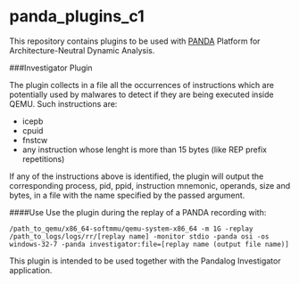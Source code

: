 # panda_plugins_c1

This repository contains plugins to be used with [PANDA](https://github.com/moyix/panda) Platform for Architecture-Neutral Dynamic Analysis.

###Investigator Plugin

The plugin collects in a file all the occurrences of instructions which are potentially used by malwares to detect if they are being executed inside QEMU.
Such instructions are:

* icepb 
* cpuid
* fnstcw
* any instruction whose lenght is more than 15 bytes (like REP prefix repetitions)

If any of the instructions above is identified, the plugin will output the corresponding process, pid, ppid, instruction mnemonic, operands, size and bytes, in a file with the name specified by the passed argument.

####Use
Use the plugin during the replay of a PANDA recording with:

    /path_to_qemu/x86_64-softmmu/qemu-system-x86_64 -m 1G -replay /path_to_logs/logs/rr/[replay name] -monitor stdio -panda osi -os windows-32-7 -panda investigator:file=[replay name (output file name)]

This plugin is intended to be used together with the Pandalog Investigator application.
